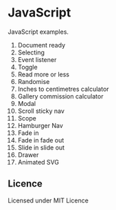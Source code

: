 # JavaScript

JavaScript examples.

1. Document ready
2. Selecting
3. Event listener
4. Toggle
6. Read more or less
7. Randomise
8. Inches to centimetres calculator
9. Gallery commission calculator
10. Modal
11. Scroll sticky nav
12. Scope
13. Hamburger Nav
14. Fade in
15. Fade in fade out
16. Slide in slide out
17. Drawer
18.	Animated SVG

## Licence

Licensed under MIT Licence